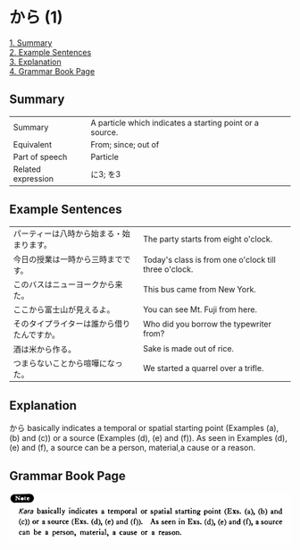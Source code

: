 # から (1)

[1. Summary](#summary)<br>
[2. Example Sentences](#example-sentences)<br>
[3. Explanation](#explanation)<br>
[4. Grammar Book Page](#grammar-book-page)<br>


## Summary

<table><tr>   <td>Summary</td>   <td>A particle which indicates a starting point or a source.</td></tr><tr>   <td>Equivalent</td>   <td>From; since; out of</td></tr><tr>   <td>Part of speech</td>   <td>Particle</td></tr><tr>   <td>Related expression</td>   <td>に3; を3</td></tr></table>

## Example Sentences

<table><tr>   <td>パーティーは八時から始まる・始まります。</td>   <td>The party starts from eight o'clock.</td></tr><tr>   <td>今日の授業は一時から三時までです。</td>   <td>Today's class is from one o'clock till three o'clock.</td></tr><tr>   <td>このバスはニューヨークから来た。</td>   <td>This bus came from New York.</td></tr><tr>   <td>ここから富士山が見えるよ。</td>   <td>You can see Mt. Fuji from here.</td></tr><tr>   <td>そのタイプライターは誰から借りたんですか。</td>   <td>Who did you borrow the typewriter from?</td></tr><tr>   <td>酒は米から作る。</td>   <td>Sake is made out of rice.</td></tr><tr>   <td>つまらないことから喧嘩になった。</td>   <td>We started a quarrel over a trifle.</td></tr></table>

## Explanation

<p><span class="cloze">から</span> basically indicates a temporal or spatial starting point (Examples (a), (b) and (c)) or a source (Examples (d), (e) and (f)). As seen in Examples (d), (e) and (f), a source can be a person, material,a cause or a reason.</p>

## Grammar Book Page

![](../img/Basicから.png)

